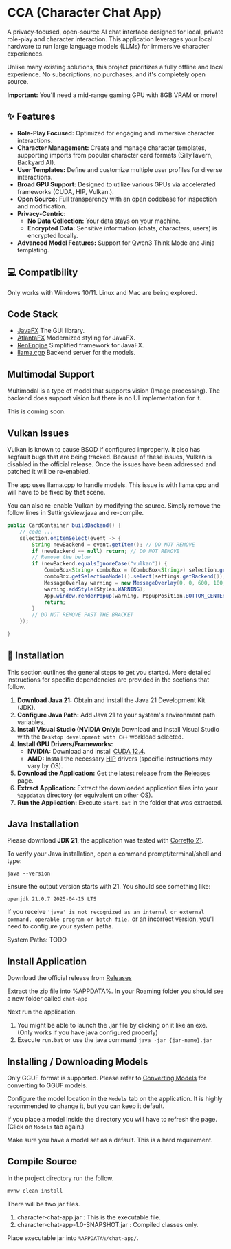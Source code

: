 # CCA (Character Chat App)
A privacy-focused, open-source AI chat interface designed for local, private role-play and character interaction. This application leverages your local hardware to run large language models (LLMs) for immersive character experiences.

Unlike many existing solutions, this project prioritizes a fully offline and local experience. No subscriptions, no purchases, and it's completely open source.

**Important:** You'll need a mid-range gaming GPU with 8GB VRAM or more!

## ✨ Features
* **Role-Play Focused:** Optimized for engaging and immersive character interactions.
* **Character Management:** Create and manage character templates, supporting imports from popular character card formats (SillyTavern, Backyard AI).
* **User Templates:** Define and customize multiple user profiles for diverse interactions.
* **Broad GPU Support:** Designed to utilize various GPUs via accelerated frameworks (CUDA, HIP, Vulkan.).
* **Open Source:** Full transparency with an open codebase for inspection and modification.
* **Privacy-Centric:**
    * **No Data Collection:** Your data stays on your machine.
    * **Encrypted Data:** Sensitive information (chats, characters, users) is encrypted locally.
* **Advanced Model Features:** Support for Qwen3 Think Mode and Jinja templating.

## 💻 Compatibility
Only works with Windows 10/11. Linux and Mac are being explored.

## Code Stack
* [JavaFX](https://openjfx.io) The GUI library.
* [AtlantaFX](https://github.com/mkpaz/atlantafx) Modernized styling for JavaFX.
* [RenEngine](https://github.com/HackusatePvP/RenEngine) Simplified framework for JavaFX.
* [llama.cpp](https://github.com/ggml-org/llama.cpp) Backend server for the models.


## Multimodal Support
Multimodal is a type of model that supports vision (Image processing). The backend does support vision but there is no UI implementation for it.

This is coming soon.

## Vulkan Issues
Vulkan is known to cause BSOD if configured improperly. It also has segfault bugs that are being tracked. Because of these issues, Vulkan is disabled in the official release. Once the issues have been addressed and patched it will be re-enabled.

The app uses llama.cpp to handle models. This issue is with llama.cpp and will have to be fixed by that scene.

You can also re-enable Vulkan by modifying the source. Simply remove the follow lines in SettingsView.java and re-compile.

```java
public CardContainer buildBackend() {
    // code ...
    selection.onItemSelect(event -> {
        String newBackend = event.getItem(); // DO NOT REMOVE
        if (newBackend == null) return; // DO NOT REMOVE
        // Remove the below
        if (newBackend.equalsIgnoreCase("vulkan")) {
            ComboBox<String> comboBox = (ComboBox<String>) selection.getNode();
            comboBox.getSelectionModel().select(settings.getBackend());
            MessageOverlay warning = new MessageOverlay(0, 0, 600, 100, "Vulkan Support", "Due to BSOD issues with Vulkan the backend is disabled. We are currently waiting on a fix. Thank you for your understanding.", new TextOverlay(new FontIcon(Material2MZ.OUTLINED_FLAG)));
            warning.addStyle(Styles.WARNING);
            App.window.renderPopup(warning, PopupPosition.BOTTOM_CENTER, 600, 100, false);
            return;
        }
        // DO NOT REMOVE PAST THE BRACKET
    });
    
}
```

## 🚀 Installation

This section outlines the general steps to get you started. More detailed instructions for specific dependencies are provided in the sections that follow.

1.  **Download Java 21:** Obtain and install the Java 21 Development Kit (JDK).
2.  **Configure Java Path:** Add Java 21 to your system's environment path variables.
3.  **Install Visual Studio (NVIDIA Only):** Download and install Visual Studio with the `Desktop development with C++` workload selected.
4.  **Install GPU Drivers/Frameworks:**
    *   **NVIDIA:** Download and install [CUDA 12.4](https://developer.nvidia.com/cuda-12-4-0-download-archive).
    *   **AMD:** Install the necessary [HIP](https://www.amd.com/en/developer/resources/rocm-hub/hip-sdk.html) drivers (specific instructions may vary by OS).
5.  **Download the Application:** Get the latest release from the [Releases](https://github.com/HackusatePvP/character-chat-app/releases/) page.
6.  **Extract Application:** Extract the downloaded application files into your `%appdata%` directory (or equivalent on other OS).
7.  **Run the Application:** Execute `start.bat` in the folder that was extracted.

## Java Installation
Please download **JDK 21**, the application was tested with [Corretto 21](https://docs.aws.amazon.com/corretto/latest/corretto-21-ug/downloads-list.html).

To verify your Java installation, open a command prompt/terminal/shell and type:
```shell
java --version
```
Ensure the output version starts with 21. You should see something like:

`openjdk 21.0.7 2025-04-15 LTS`

If you receive `'java' is not recognized as an internal or external command, operable program or batch file.` or an incorrect version, you'll need to configure your system paths.

System Paths:
TODO

## Install Application
Download the official release from [Releases](https://github.com/HackusatePvP/character-chat-app/releases)

Extract the zip file into %APPDATA%. In your Roaming folder you should see a new folder called `chat-app`

Next run the application.

1. You might be able to launch the .jar file by clicking on it like an exe. (Only works if you have java configured properly)
2. Execute `run.bat` or use the java command `java -jar {jar-name}.jar`

## Installing / Downloading Models
Only GGUF format is supported. Please refer to [Converting Models]() for converting to GGUF models.

Configure the model location in the `Models` tab on the application. It is highly recommended to change it, but you can keep it default.

If you place a model inside the directory you will have to refresh the page. (Click on `Models` tab again.)

Make sure you have a model set as a default. This is a hard requirement.

## Compile Source
In the project directory run the follow.
```bash
mvnw clean install
```
There will be two jar files.
1. character-chat-app.jar : This is the executable file.
2. character-chat-app-1.0-SNAPSHOT.jar : Compiled classes only.

Place executable jar into `%APPDATA%/chat-app/`.
